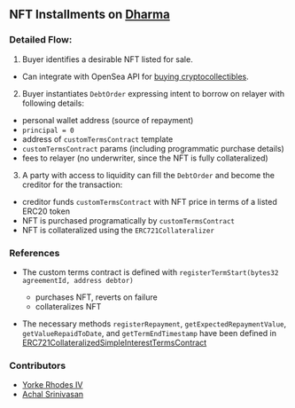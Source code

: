 ## NFT Installments on [Dharma](https://dharma.io)

### Detailed Flow:

1. Buyer identifies a desirable NFT listed for sale.
- Can integrate with OpenSea API for [buying cryptocollectibles](https://projectopensea.github.io/opensea-js/#buying-items).

2. Buyer instantiates `DebtOrder` expressing intent to borrow on relayer with following details:
- personal wallet address (source of repayment)
- `principal = 0`
- address of `customTermsContract` template
- `customTermsContract` params (including programmatic purchase details)
- fees to relayer (no underwriter, since the NFT is fully collateralized)

3. A party with access to liquidity can fill the `DebtOrder` and become the creditor for the transaction:
- creditor funds `customTermsContract` with NFT price in terms of a listed ERC20 token
- NFT is purchased programatically by `customTermsContract`
- NFT is collateralized using the `ERC721Collateralizer`

### References
- The custom terms contract is defined with `registerTermStart(bytes32 agreementId, address debtor)`
    - purchases NFT, reverts on failure
    - collateralizes NFT

- The necessary methods `registerRepayment`, `getExpectedRepaymentValue`, `getValueRepaidToDate`, and `getTermEndTimestamp` 
have been defined in [ERC721CollateralizedSimpleInterestTermsContract](https://github.com/dharmaprotocol/charta/blob/master/contracts/examples/ERC721CollateralizedSimpleInterestTermsContract.sol)

### Contributors
- [Yorke Rhodes IV](https://github.com/yorhodes)
- [Achal Srinivasan](https://github.com/achalvs)